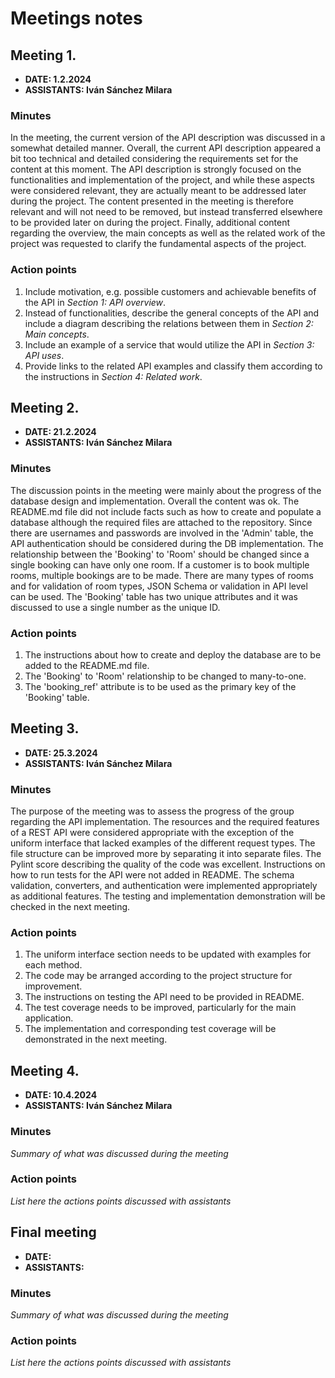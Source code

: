 # Meetings notes

## Meeting 1.
* **DATE: 1.2.2024**
* **ASSISTANTS: Iván Sánchez Milara**

### Minutes
In the meeting, the current version of the API description was discussed in a somewhat detailed manner. Overall, the current API description appeared a bit too technical and detailed considering the requirements set for the content at this moment. The API description is strongly focused on the functionalities and implementation of the project, and while these aspects were considered relevant, they are actually meant to be addressed later during the project. The content presented in the meeting is therefore relevant and will not need to be removed, but instead transferred elsewhere to be provided later on during the project. Finally, additional content regarding the overview, the main concepts as well as the related work of the project was requested to clarify the fundamental aspects of the project.

### Action points
1. Include motivation, e.g. possible customers and achievable benefits of the API in *Section 1: API overview*. 
2. Instead of functionalities, describe the general concepts of the API and include a diagram describing the relations between them in *Section 2: Main concepts*.
3. Include an example of a service that would utilize the API in *Section 3: API uses*.
4. Provide links to the related API examples and classify them according to the instructions in *Section 4: Related work*.

## Meeting 2.
* **DATE: 21.2.2024**
* **ASSISTANTS: Iván Sánchez Milara**

### Minutes
The discussion points in the meeting were mainly about the progress of the database design and implementation. Overall the content was ok. The README.md file did not include facts such as how to create and populate a database although the required files are attached to the repository. Since there are usernames and passwords are involved in the 'Admin' table, the API authentication should be considered during the DB implementation. The relationship between the 'Booking' to 'Room' should be changed since a single booking can have only one room. If a customer is to book multiple rooms, multiple bookings are to be made. There are many types of rooms and for validation of room types, JSON Schema or validation in API level can be used. The 'Booking' table has two unique attributes and it was discussed to use a single number as the unique ID. 

### Action points
1. The instructions about how to create and deploy the database are to be added to the README.md file.
2. The 'Booking' to 'Room' relationship to be changed to many-to-one.
3. The 'booking_ref' attribute is to be used as the primary key of the 'Booking' table. 

## Meeting 3.
* **DATE: 25.3.2024**
* **ASSISTANTS: Iván Sánchez Milara**

### Minutes
The purpose of the meeting was to assess the progress of the group regarding the API implementation. The resources and the required features of a REST API were considered appropriate with the exception of the uniform interface that lacked examples of the different request types. The file structure can be improved more by separating it into separate files. The Pylint score describing the quality of the code was excellent. Instructions on how to run tests for the API were not added in README. The schema validation, converters, and authentication were implemented appropriately as additional features. The testing and implementation demonstration will be checked in the next meeting.

### Action points
1. The uniform interface section needs to be updated with examples for each method.
2. The code may be arranged according to the project structure for improvement. 
3. The instructions on testing the API need to be provided in README.
4. The test coverage needs to be improved, particularly for the main application.
5. The implementation and corresponding test coverage will be demonstrated in the next meeting.

## Meeting 4.
* **DATE: 10.4.2024**
* **ASSISTANTS: Iván Sánchez Milara**

### Minutes
*Summary of what was discussed during the meeting*

### Action points
*List here the actions points discussed with assistants*

## Final meeting
* **DATE:**
* **ASSISTANTS:**

### Minutes
*Summary of what was discussed during the meeting*

### Action points
*List here the actions points discussed with assistants*




